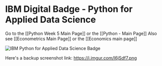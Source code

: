# IBM Digital Badge - Python for Applied Data Science

Go to the [[Python Week 5 Main Page]] or the [[Python - Main Page]]
Also see [[Econometrics Main Page]] or the [[Economics main page]]



![IBM Python for Applied Data Science Badge](https://d3c33hcgiwev3.cloudfront.net/imageAssetProxy.v1/ZzEM33WTEeiMwApe4i-fLg_9ca1cb8232b2a0c712c2faa7931385a2_Cognitive_Class_-_Pythong_for_Applied_Data_Sci.png?expiry=1603324800000&hmac=12RtkoHi8npuTr2X3DolMfB6qGY7BQnqfpr83TSWRrE)

Here's a backup screenshot link: https://i.imgur.com/l6jSdf7.png
